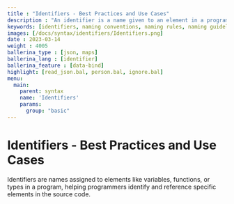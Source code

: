 ```yaml
---
title : "Identifiers - Best Practices and Use Cases"
description : "An identifier is a name given to an element in a program, such as a variable, function, or type. Identifiers allow programmers to identify and refer to specific elements in the source code."
keywords: [identifiers, naming conventions, naming rules, naming guidelines]
images: [/docs/syntax/identifiers/Identifiers.png]
date : 2023-03-14
weight : 4005
ballerina_type : [json, maps]
ballerina_lang : [identifier]
ballerina_feature : [data-bind]
highlight: [read_json.bal, person.bal, ignore.bal]
menu: 
  main:
    parent: syntax
    name: 'Identifiers'
    params:
      group: "basic"
---
```


# Identifiers - Best Practices and Use Cases 

Identifiers are names assigned to elements like variables, functions, or types in a program, helping programmers identify and reference specific elements in the source code.
